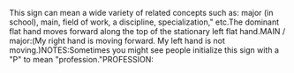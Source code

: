 This sign can mean a wide variety of related concepts such as: major (in 
	school), main, field of work, a discipline, specialization," etc.The dominant flat hand moves forward along the top of the stationary left flat 
  hand.MAIN / major:(My right hand is moving forward. My left hand is not moving.)NOTES:Sometimes you might see people initialize this sign with a "P" to mean 
	"profession."PROFESSION: